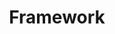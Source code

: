 ---
layout: list
title: Framework
slug: framework
menu: true
submenu: true
order: 4
description: >
  프레임워크
---